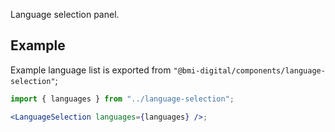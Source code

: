 Language selection panel.

## Example

Example language list is exported from `"@bmi-digital/components/language-selection"`;

```jsx
import { languages } from "../language-selection";

<LanguageSelection languages={languages} />;
```
